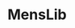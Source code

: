 ---
title: MensLib
crosslinks:
- AskFeminists
- malefashionadvice
- MensRights
- Feminism
- exredpill
- seduction
- Intactivists
- worldnews
- TrollXChromosomes
- onguardforthee
- FemmeThoughts
- science
- europe
- AskMen
- ReclaimingCivics
- socialjustice101
- foreskin_restoration
- Stoicism
- politics
- askscience
---